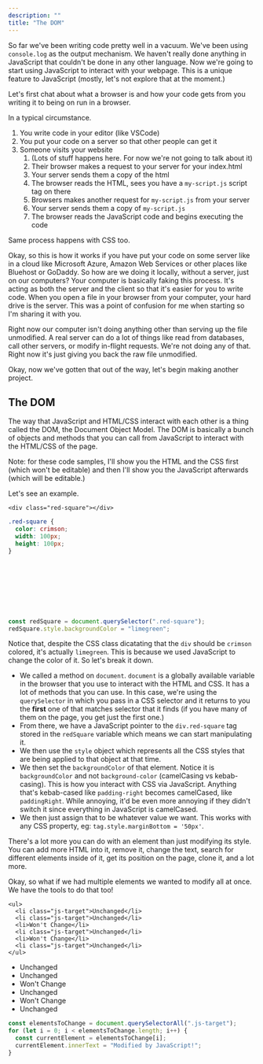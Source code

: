 ```yaml
---
description: ""
title: "The DOM"
---
```


So far we've been writing code pretty well in a vacuum. We've been using `console.log` as the output mechanism. We haven't really done anything in JavaScript that couldn't be done in any other language. Now we're going to start using JavaScript to interact with your webpage. This is a unique feature to JavaScript (mostly, let's not explore that at the moment.)

Let's first chat about what a browser is and how your code gets from you writing it to being on run in a browser.

In a typical circumstance.

1. You write code in your editor (like VSCode)
1. You put your code on a server so that other people can get it
1. Someone visits your website
   1. (Lots of stuff happens here. For now we're not going to talk about it)
   1. Their browser makes a request to your server for your index.html
   1. Your server sends them a copy of the html
   1. The browser reads the HTML, sees you have a `my-script.js` script tag on there
   1. Browsers makes another request for `my-script.js` from your server
   1. Your server sends them a copy of `my-script.js`
   1. The browser reads the JavaScript code and begins executing the code

Same process happens with CSS too.

Okay, so this is how it works if you have put your code on some server like in a cloud like Microsoft Azure, Amazon Web Services or other places like Bluehost or GoDaddy. So how are we doing it locally, without a server, just on our computers? Your computer is basically faking this process. It's acting as both the server and the client so that it's easier for you to write code. When you open a file in your browser from your computer, your hard drive is the server. This was a point of confusion for me when starting so I'm sharing it with you.

Right now our computer isn't doing anything other than serving up the file unmodified. A real server can do a lot of things like read from databases, call other servers, or modify in-flight requests. We're not doing any of that. Right now it's just giving you back the raw file unmodified.

Okay, now we've gotten that out of the way, let's begin making another project.

## The DOM

The way that JavaScript and HTML/CSS interact with each other is a thing called the DOM, the Document Object Model. The DOM is basically a bunch of objects and methods that you can call from JavaScript to interact with the HTML/CSS of the page.

Note: for these code samples, I'll show you the HTML and the CSS first (which won't be editable) and then I'll show you the JavaScript afterwards (which will be editable.)

Let's see an example.

```display-html
<div class="red-square"></div>
```

```css
.red-square {
  color: crimson;
  width: 100px;
  height: 100px;
}
```

<style>
  .red-square {
    color: crimson;
    width: 100px;
    height: 100px;
  }
</style>
<div class="red-square"></div>

```javascript
const redSquare = document.querySelector(".red-square");
redSquare.style.backgroundColor = "limegreen";
```

Notice that, despite the CSS class dicatating that the `div` should be `crimson` colored, it's actually `limegreen`. This is because we used JavaScript to change the color of it. So let's break it down.

- We called a method on `document`. `document` is a globally available variable in the browser that you use to interact with the HTML and CSS. It has a lot of methods that you can use. In this case, we're using the `querySelector` in which you pass in a CSS selector and it returns to you the **first** one of that matches selector that it finds (if you have many of them on the page, you get just the first one.)
- From there, we have a JavaScript pointer to the `div.red-square` tag stored in the `redSquare` variable which means we can start manipulating it.
- We then use the `style` object which represents all the CSS styles that are being applied to that object at that time.
- We then set the `backgroundColor` of that element. Notice it is `backgroundColor` and not `background-color` (camelCasing vs kebab-casing). This is how you interact with CSS via JavaScript. Anything that's kebab-cased like `padding-right` becomes camelCased, like `paddingRight`. While annoying, it'd be even more annoying if they didn't switch it since everything in JavaScript is camelCased.
- We then just assign that to be whatever value we want. This works with any CSS property, eg: `tag.style.marginBottom = '50px'`.

There's a lot more you can do with an element than just modifying its style. You can add more HTML into it, remove it, change the text, search for different elements inside of it, get its position on the page, clone it, and a lot more.

Okay, so what if we had multiple elements we wanted to modify all at once. We have the tools to do that too!

```display-html
<ul>
  <li class="js-target">Unchanged</li>
  <li class="js-target">Unchanged</li>
  <li>Won't Change</li>
  <li class="js-target">Unchanged</li>
  <li>Won't Change</li>
  <li class="js-target">Unchanged</li>
</ul>
```

<ul>
  <li class="js-target">Unchanged</li>
  <li class="js-target">Unchanged</li>
  <li>Won't Change</li>
  <li class="js-target">Unchanged</li>
  <li>Won't Change</li>
  <li class="js-target">Unchanged</li>
</ul>

```javascript
const elementsToChange = document.querySelectorAll(".js-target");
for (let i = 0; i < elementsToChange.length; i++) {
  const currentElement = elementsToChange[i];
  currentElement.innerText = "Modified by JavaScript!";
}
```
